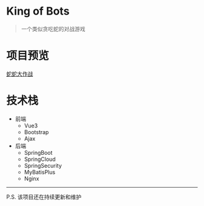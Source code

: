# King of Bots
> 一个类似贪吃蛇的对战游戏
# 项目预览
[蛇蛇大作战](https://app4553.acapp.acwing.com.cn/)
# 技术栈
* 前端
  * Vue3
  * Bootstrap
  * Ajax
* 后端
  * SpringBoot
  * SpringCloud
  * SpringSecurity
  * MyBatisPlus
  * Nginx
***
P.S. 该项目还在持续更新和维护
